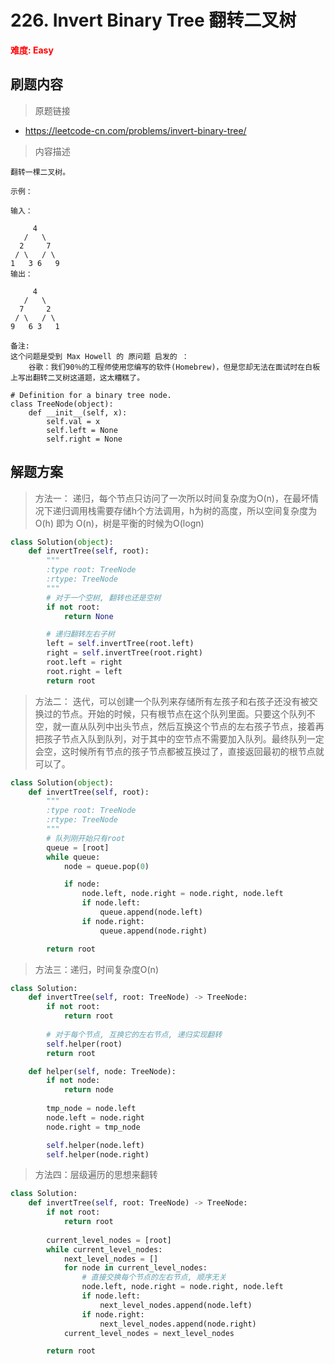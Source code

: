 # 226. Invert Binary Tree 翻转二叉树

**<font color=red>难度: Easy</font>**

## 刷题内容

> 原题链接

* https://leetcode-cn.com/problems/invert-binary-tree/

> 内容描述

```
翻转一棵二叉树。

示例：

输入：

     4
   /   \
  2     7
 / \   / \
1   3 6   9
输出：

     4
   /   \
  7     2
 / \   / \
9   6 3   1

备注:
这个问题是受到 Max Howell 的 原问题 启发的 ：
	谷歌：我们90％的工程师使用您编写的软件(Homebrew)，但是您却无法在面试时在白板上写出翻转二叉树这道题，这太糟糕了。

# Definition for a binary tree node.
class TreeNode(object):
    def __init__(self, x):
        self.val = x
        self.left = None
        self.right = None
```

## 解题方案

> 方法一： 递归，每个节点只访问了一次所以时间复杂度为O(n)，在最坏情况下递归调用栈需要存储h个方法调用，h为树的高度，所以空间复杂度为O(h) 即为 O(n)，树是平衡的时候为O(logn)
>

```python
class Solution(object):
    def invertTree(self, root):
        """
        :type root: TreeNode
        :rtype: TreeNode
        """
        # 对于一个空树, 翻转也还是空树
        if not root:
            return None

        # 递归翻转左右子树
        left = self.invertTree(root.left)
        right = self.invertTree(root.right)
        root.left = right
        root.right = left
        return root
```



> 方法二： 迭代，可以创建一个队列来存储所有左孩子和右孩子还没有被交换过的节点。开始的时候，只有根节点在这个队列里面。只要这个队列不空，就一直从队列中出头节点，然后互换这个节点的左右孩子节点，接着再把孩子节点入队到队列，对于其中的空节点不需要加入队列。最终队列一定会空，这时候所有节点的孩子节点都被互换过了，直接返回最初的根节点就可以了。
>

```python
class Solution(object):
    def invertTree(self, root):
        """
        :type root: TreeNode
        :rtype: TreeNode
        """
        # 队列刚开始只有root
        queue = [root]
        while queue:
            node = queue.pop(0)

            if node:
                node.left, node.right = node.right, node.left
                if node.left:
                    queue.append(node.left)
                if node.right:
                    queue.append(node.right)

        return root
```



> 方法三：递归，时间复杂度O(n)

```python
class Solution:
    def invertTree(self, root: TreeNode) -> TreeNode:
        if not root:
            return root
        
        # 对于每个节点, 互换它的左右节点, 递归实现翻转
        self.helper(root)
        return root

    def helper(self, node: TreeNode):
        if not node:
            return node
        
        tmp_node = node.left
        node.left = node.right
        node.right = tmp_node

        self.helper(node.left)
        self.helper(node.right)
```



> 方法四：层级遍历的思想来翻转

```python
class Solution:
    def invertTree(self, root: TreeNode) -> TreeNode:
        if not root:
            return root
        
        current_level_nodes = [root]
        while current_level_nodes:
            next_level_nodes = []
            for node in current_level_nodes:
                # 直接交换每个节点的左右节点, 顺序无关
                node.left, node.right = node.right, node.left
                if node.left:
                    next_level_nodes.append(node.left)
                if node.right:
                    next_level_nodes.append(node.right)
            current_level_nodes = next_level_nodes

        return root
```

